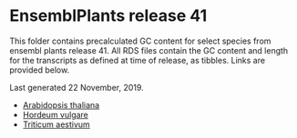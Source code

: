 # EnsemblPlants release 41

This folder contains precalculated GC content for select species from ensembl plants release 41.
All RDS files contain the GC content and length for the transcripts as defined at time of release, as tibbles.
Links are provided below.

Last generated 22 November, 2019.
- [Arabidopsis thaliana](Arabidopsis_thaliana.TAIR10.41.rds)
- [Hordeum vulgare](Hordeum_vulgare.IBSC_v2.41.rds)
- [Triticum aestivum](Triticum_aestivum.IWGSC.41.rds)